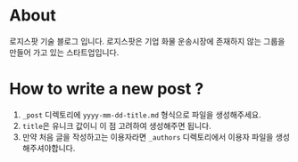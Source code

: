 # About

로지스팟 기술 블로그 입니다.
로지스팟은 기업 화물 운송시장에 존재하지 않는 그룹을 만들어 가고 있는 스타트업입니다.

# How to write a new post ?

1. `_post` 디렉토리에 `yyyy-mm-dd-title.md` 형식으로 파일을 생성해주세요.
2. `title`은 유니크 값이니 이 점 고려하여 생성해주면 됩니다.
3.  만약 처음 글을 작성하고는 이용자라면 `_authors` 디렉토리에서 이용자 파일을 생성해주셔야합니다.
